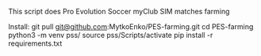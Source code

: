 This script does Pro Evolution Soccer myClub SIM matches farming

Install:
git pull git@github.com:MytkoEnko/PES-farming.git
cd PES-farming
python3 -m venv pss/
source pss/Scripts/activate
pip install -r requirements.txt

